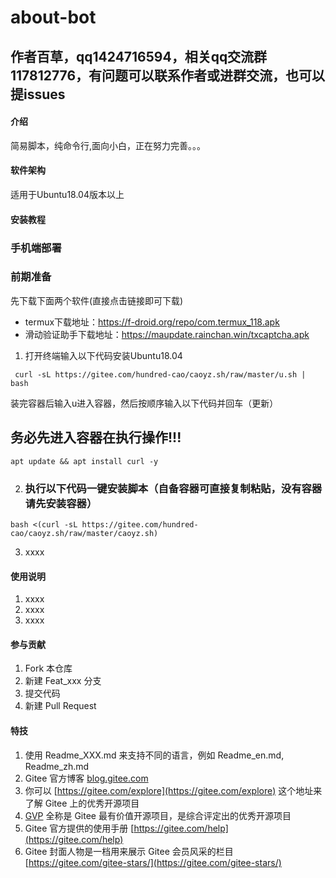 # about-bot
## 作者百草，qq1424716594，相关qq交流群117812776，有问题可以联系作者或进群交流，也可以提issues

#### 介绍
简易脚本，纯命令行,面向小白，正在努力完善。。。

#### 软件架构
适用于Ubuntu18.04版本以上


#### 安装教程
### 手机端部署
### 前期准备
先下载下面两个软件(直接点击链接即可下载)
- termux下载地址：https://f-droid.org/repo/com.termux_118.apk
- 滑动验证助手下载地址：https://maupdate.rainchan.win/txcaptcha.apk

1.  打开终端输入以下代码安装Ubuntu18.04
```
 curl -sL https://gitee.com/hundred-cao/caoyz.sh/raw/master/u.sh | bash
```
装完容器后输入u进入容器，然后按顺序输入以下代码并回车（更新）
## 务必先进入容器在执行操作!!!
```
apt update && apt install curl -y
```
2.  ### 执行以下代码一键安装脚本（自备容器可直接复制粘贴，没有容器请先安装容器）
```
bash <(curl -sL https://gitee.com/hundred-cao/caoyz.sh/raw/master/caoyz.sh)
```
3.  xxxx

#### 使用说明

1.  xxxx
2.  xxxx
3.  xxxx

#### 参与贡献

1.  Fork 本仓库
2.  新建 Feat_xxx 分支
3.  提交代码
4.  新建 Pull Request


#### 特技

1.  使用 Readme\_XXX.md 来支持不同的语言，例如 Readme\_en.md, Readme\_zh.md
2.  Gitee 官方博客 [blog.gitee.com](https://blog.gitee.com)
3.  你可以 [https://gitee.com/explore](https://gitee.com/explore) 这个地址来了解 Gitee 上的优秀开源项目
4.  [GVP](https://gitee.com/gvp) 全称是 Gitee 最有价值开源项目，是综合评定出的优秀开源项目
5.  Gitee 官方提供的使用手册 [https://gitee.com/help](https://gitee.com/help)
6.  Gitee 封面人物是一档用来展示 Gitee 会员风采的栏目 [https://gitee.com/gitee-stars/](https://gitee.com/gitee-stars/)
